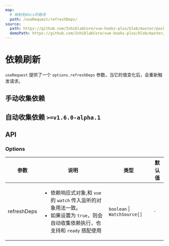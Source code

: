```yaml
---
map:
  # 映射到docs的路径
  path: /useRequest/refreshDeps/
source:
  path: https://github.com/InhiblabCore/vue-hooks-plus/blob/master/packages/hooks/src/useRequest/plugins/useAutoRunPlugin.ts
  demoPath: https://github.com/InhiblabCore/vue-hooks-plus/blob/master/packages/hooks/src/useRequest/docs/refreshDeps/demo
---
```


# 依赖刷新

`useRequest` 提供了一个 `options.refreshDeps` 参数，当它的值变化后，会重新触发请求。

## 手动收集依赖

<demo src="./demo/demo.vue"
  language="vue"
  title=""
  desc="每次参数依赖发生，都会携带参数重新发起请求"> </demo>

## 自动收集依赖 `>=v1.6.0-alpha.1`

<demo src="./demo/demo1.vue"
  language="vue"
  title=""
  desc="每次参数依赖发生，都会携带参数重新发起请求"> </demo>

## API

### Options

| 参数 | 说明 | 类型 | 默认值 |
| --- | --- | --- | --- |
| refreshDeps | <ul><li> 依赖响应式对象,和 `vue` 的 `watch` 传入监听的对象用法一致。</li><li>如果设置为 `true`，则会自动收集依赖执行，也支持和 `ready` 搭配使用 </li></ul> | `boolean` \| `WatchSource[]` | `-` |
